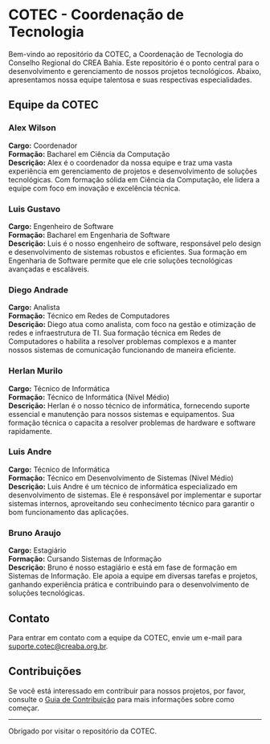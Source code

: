 # COTEC - Coordenação de Tecnologia

Bem-vindo ao repositório da COTEC, a Coordenação de Tecnologia do Conselho Regional do CREA Bahia. Este repositório é o ponto central para o desenvolvimento e gerenciamento de nossos projetos tecnológicos. Abaixo, apresentamos nossa equipe talentosa e suas respectivas especialidades.

## Equipe da COTEC

### Alex Wilson
**Cargo:** Coordenador  
**Formação:** Bacharel em Ciência da Computação  
**Descrição:** Alex é o coordenador da nossa equipe e traz uma vasta experiência em gerenciamento de projetos e desenvolvimento de soluções tecnológicas. Com formação sólida em Ciência da Computação, ele lidera a equipe com foco em inovação e excelência técnica.

### Luis Gustavo
**Cargo:** Engenheiro de Software  
**Formação:** Bacharel em Engenharia de Software  
**Descrição:** Luis é o nosso engenheiro de software, responsável pelo design e desenvolvimento de sistemas robustos e eficientes. Sua formação em Engenharia de Software permite que ele crie soluções tecnológicas avançadas e escaláveis.

### Diego Andrade
**Cargo:** Analista  
**Formação:** Técnico em Redes de Computadores  
**Descrição:** Diego atua como analista, com foco na gestão e otimização de redes e infraestrutura de TI. Sua formação técnica em Redes de Computadores o habilita a resolver problemas complexos e a manter nossos sistemas de comunicação funcionando de maneira eficiente.

### Herlan Murilo
**Cargo:** Técnico de Informática  
**Formação:** Técnico de Informática (Nível Médio)  
**Descrição:** Herlan é o nosso técnico de informática, fornecendo suporte essencial e manutenção para nossos sistemas e equipamentos. Sua formação técnica o capacita a resolver problemas de hardware e software rapidamente.

### Luis Andre
**Cargo:** Técnico de Informática  
**Formação:** Técnico em Desenvolvimento de Sistemas (Nível Médio)
**Descrição:** Luis Andre é um técnico de informática especializado em desenvolvimento de sistemas. Ele é responsável por implementar e suportar sistemas internos, aproveitando seu conhecimento técnico para garantir o bom funcionamento das aplicações.

### Bruno Araujo
**Cargo:** Estagiário  
**Formação:** Cursando Sistemas de Informação  
**Descrição:** Bruno é nosso estagiário e está em fase de formação em Sistemas de Informação. Ele apoia a equipe em diversas tarefas e projetos, ganhando experiência prática e contribuindo para o desenvolvimento de soluções tecnológicas.

## Contato

Para entrar em contato com a equipe da COTEC, envie um e-mail para [suporte.cotec@creaba.org.br](mailto:suporte.cotec@creaba.org.br).

## Contribuições

Se você está interessado em contribuir para nossos projetos, por favor, consulte o [Guia de Contribuição](#) para mais informações sobre como começar.

---

Obrigado por visitar o repositório da COTEC.
